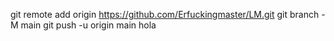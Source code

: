 git remote add origin https://github.com/Erfuckingmaster/LM.git
git branch -M main
git push -u origin main
hola
